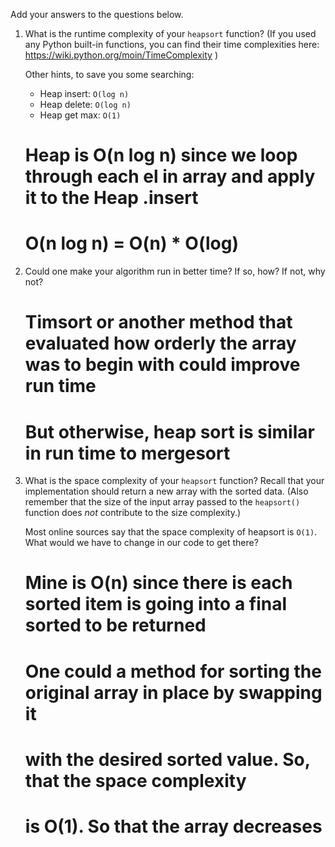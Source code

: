 Add your answers to the questions below.

1. What is the runtime complexity of your `heapsort` function? (If you used any
   Python built-in functions, you can find their time complexities here:
   https://wiki.python.org/moin/TimeComplexity )

   Other hints, to save you some searching:

   * Heap insert: `O(log n)`
   * Heap delete: `O(log n)`
   * Heap get max: `O(1)`

   # Heap is O(n log n) since we loop through each el in array and apply it to the Heap .insert
   # O(n log n)          =                           O(n)       *             O(log)
2. Could one make your algorithm run in better time? If so, how? If not, why
   not?

   # Timsort or another method that evaluated how orderly the array was to begin with could improve run time
   # But otherwise, heap sort is similar in run time to mergesort

3. What is the space complexity of your `heapsort` function? Recall that your
   implementation should return a new array with the sorted data. (Also remember
   that the size of the input array passed to the `heapsort()` function does
   _not_ contribute to the size complexity.)

   Most online sources say that the space complexity of heapsort is `O(1)`. What
   would we have to change in our code to get there?

   # Mine is O(n) since there is each sorted item is going into a final sorted to be returned
   # One could a method for sorting the original array in place by swapping it
   # with the desired sorted value. So, that the space complexity
   # is O(1). So that the array decreases